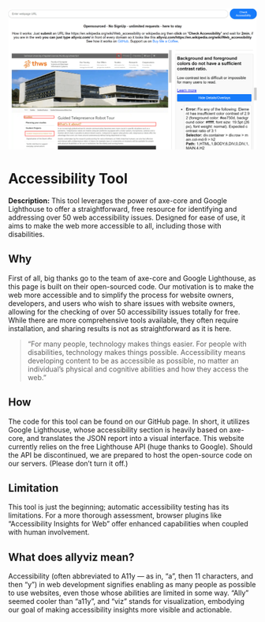 ![Accessibility Tool Header](allyviz.com_screenshot_frontpage-min.png)

# Accessibility Tool


**Description:** This tool leverages the power of axe-core and Google Lighthouse to offer a straightforward, free resource for identifying and addressing over 50 web accessibility issues. Designed for ease of use, it aims to make the web more accessible to all, including those with disabilities.

## Why

First of all, big thanks go to the team of axe-core and Google Lighthouse, as this page is built on their open-sourced code. Our motivation is to make the web more accessible and to simplify the process for website owners, developers, and users who wish to share issues with website owners, allowing for the checking of over 50 accessibility issues totally for free. While there are more comprehensive tools available, they often require installation, and sharing results is not as straightforward as it is here.

> “For many people, technology makes things easier. For people with disabilities, technology makes things possible. Accessibility means developing content to be as accessible as possible, no matter an individual’s physical and cognitive abilities and how they access the web.”

## How

The code for this tool can be found on our GitHub page. In short, it utilizes Google Lighthouse, whose accessibility section is heavily based on axe-core, and translates the JSON report into a visual interface. This website currently relies on the free Lighthouse API (huge thanks to Google). Should the API be discontinued, we are prepared to host the open-source code on our servers. (Please don’t turn it off.)

## Limitation

This tool is just the beginning; automatic accessibility testing has its limitations. For a more thorough assessment, browser plugins like “Accessibility Insights for Web” offer enhanced capabilities when coupled with human involvement.

## What does allyviz mean?

Accessibility (often abbreviated to A11y — as in, “a”, then 11 characters, and then “y”) in web development signifies enabling as many people as possible to use websites, even those whose abilities are limited in some way. “Ally” seemed cooler than “a11y”, and “viz” stands for visualization, embodying our goal of making accessibility insights more visible and actionable.
